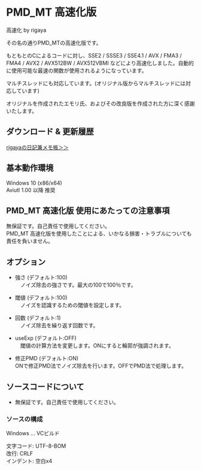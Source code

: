 ﻿
# PMD_MT 高速化版
高速化 by rigaya

その名の通りPMD_MTの高速化版です。

もともとのCによるコードに対し、SSE2 / SSSE3 / SSE4.1 / AVX / FMA3 / FMA4 / AVX2 / AVX512BW / AVX512VBMI などにより高速化しました。自動的に使用可能な最速の関数が使用されるようになっています。

マルチスレッドにも対応しています。(オリジナル版からマルチスレッドには対応しています)  

オリジナルを作成されたエモリ氏、およびその改良版を作成された方に深く感謝いたします。

## ダウンロード & 更新履歴
[rigayaの日記兼メモ帳＞＞](http://rigaya34589.blog135.fc2.com/blog-category-18.html)

## 基本動作環境
Windows 10 (x86/x64)  
Aviutl 1.00 以降 推奨

## PMD_MT 高速化版 使用にあたっての注意事項
無保証です。自己責任で使用してください。  
PMD_MT 高速化版を使用したことによる、いかなる損害・トラブルについても責任を負いません。


## オプション
- 強さ (デフォルト:100)  
　ノイズ除去の強さです。最大の100で100％です。  

- 閾値 (デフォルト:100)  
　ノイズを認識するための閾値を設定します。  

- 回数 (デフォルト:1)  
　ノイズ除去を繰り返す回数です。  

- useExp (デフォルト:OFF)  
　閾値の計算方法を変更します。ONにすると輪郭が強調されます。  

- 修正PMD (デフォルト:ON)  
  ONで修正PMD法でノイズ除去を行います。OFFでPMD法で処理します。  


## ソースコードについて
- 無保証です。自己責任で使用してください。

### ソースの構成
Windows ... VCビルド  

文字コード: UTF-8-BOM  
改行: CRLF  
インデント: 空白x4  
